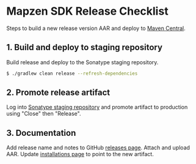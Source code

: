 #  Mapzen SDK Release Checklist

Steps to build a new release version AAR and deploy to [Maven Central](http://search.maven.org/).

## 1. Build and deploy to staging repository

Build release and deploy to the Sonatype staging repository.
```bash
$ ./gradlew clean release --refresh-dependencies
```

## 2. Promote release artifact

Log into [Sonatype staging repository](https://oss.sonatype.org/#stagingRepositories) and promote artifact to production using "Close" then "Release".

## 3. Documentation

Add release name and notes to GitHub [releases page](https://github.com/mapzen/android/releases). Attach and upload AAR. Update
[installations page](https://github.com/mapzen/android/blob/master/docs/installation.md) to point to the new artifact.

